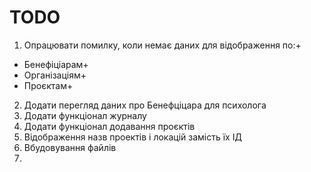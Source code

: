 # TODO

1. Опрацювати помилку, коли немає даних для відображення по:+
- Бенефіціарам+
- Організаціям+
- Проєктам+
2. Додати перегляд даних про Бенефціцара для психолога
3. Додати функціонал журналу
4. Додати функціонал додавання проєктів
5. Відображення назв проектів і локацій замість їх ІД
6. Вбудовування файлів
7. 
